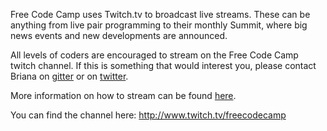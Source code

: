 Free Code Camp uses Twitch.tv to broadcast live streams. These can be anything from live pair programming to their monthly Summit, where big news events and new developments are announced.

All levels of coders are encouraged to stream on the Free Code Camp twitch channel. If this is something that would interest you, please contact Briana on [gitter](https://gitter.im/brianamarie) or on [twitter](https://twitter.com/brianamarie132).

More information on how to stream can be found [here](https://github.com/FreeCodeCamp/FreeCodeCamp/wiki/How-you-can-stream-your-live-coding-sessions-on-the-Free-Code-Camp-Twitch.tv-channel).

You can find the channel here: http://www.twitch.tv/freecodecamp
